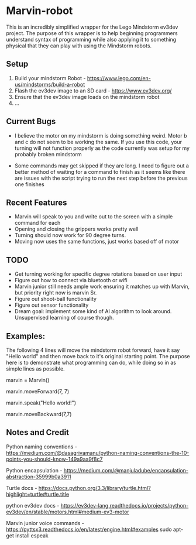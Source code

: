 # Marvin-robot
This is an incredibly simplified wrapper for the Lego Mindstorm ev3dev project. The purpose of this wrapper is to help beginning programmers understand syntax of programming while also applying it to something physical that they can play with using the Mindstorm robots.

## Setup
1. Build your mindstorm Robot - https://www.lego.com/en-us/mindstorms/build-a-robot
2. Flash the ev3dev image to an SD card - https://www.ev3dev.org/
3. Ensure that the ev3dev image loads on the mindstorm robot
4. ...

## Current Bugs
- I believe the motor on my mindstorm is doing something weird. Motor b and c
do not seem to be working the same. If you use this code, your turning will not function
properly as the code currently was setup for my probably broken mindstorm

- Some commands may get skipped if they are long. I need to figure out a better method of waiting
for a command to finish as it seems like there are issues with the script trying
to run the next step before the previous one finishes

## Recent Features
- Marvin will speak to you and write out to the screen with a simple command for each
- Opening and closing the grippers works pretty well
- Turning should now work for 90 degree turns.
- Moving now uses the same functions, just works based off of motor

## TODO
- Get turning working for specific degree rotations based on user input
- Figure out how to connect via bluetooth or wifi
- Marvin junior still needs ample work ensuring it matches up with Marvin, but priority right now is
marvin Sr.
- Figure out shoot-ball functionality
- Figure out sensor functionality
- Dream goal: implement some kind of AI algorithm to look around. Unsupervised learning
of course though.

## Examples:
The following 4 lines will move the mindstorm robot forward, have it say 
"Hello world" and then move back to it's original starting point. 
The purpose here is to demonstrate what programming can do, while doing so 
in as simple lines as possible. 

marvin = Marvin()

marvin.moveForward(7, 7)

marvin.speak("Hello world!")

marvin.moveBackward(7,7)

## Notes and Credit
Python naming conventions - https://medium.com/@dasagrivamanu/python-naming-conventions-the-10-points-you-should-know-149a9aa9f8c7

Python encapsulation - https://medium.com/@manjuladube/encapsulation-abstraction-35999b0a3911

Turtle docs - https://docs.python.org/3.3/library/turtle.html?highlight=turtle#turtle.title

python ev3dev docs - https://ev3dev-lang.readthedocs.io/projects/python-ev3dev/en/stable/motors.html#medium-ev3-motor

Marvin junior voice commands - https://pyttsx3.readthedocs.io/en/latest/engine.html#examples
    sudo apt-get install espeak
